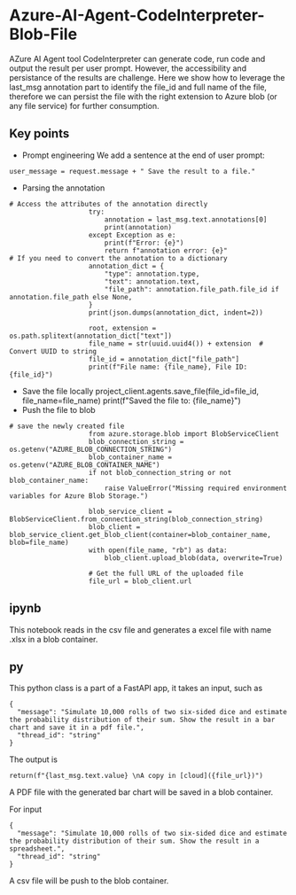 # Azure-AI-Agent-CodeInterpreter-Blob-File
AZure AI Agent tool CodeInterpreter can generate code, run code and output the result per user prompt. However, the accessibility and persistance of the results are challenge. Here we show how to leverage the last_msg annotation part to identify the file_id and full name of the file, therefore we can persist the file with the right extension to Azure blob (or any file service) for further consumption.

## Key points
- Prompt engineering
We add a sentence at the end of user prompt:
~~~
user_message = request.message + " Save the result to a file."
~~~
- Parsing the annotation
~~~
# Access the attributes of the annotation directly
                    try:
                        annotation = last_msg.text.annotations[0]
                        print(annotation)
                    except Exception as e:
                        print(f"Error: {e}")
                        return f"annotation error: {e}"
# If you need to convert the annotation to a dictionary
                    annotation_dict = {
                        "type": annotation.type,
                        "text": annotation.text,
                        "file_path": annotation.file_path.file_id if annotation.file_path else None,
                    }
                    print(json.dumps(annotation_dict, indent=2))

                    root, extension = os.path.splitext(annotation_dict["text"])
                    file_name = str(uuid.uuid4()) + extension  # Convert UUID to string
                    file_id = annotation_dict["file_path"]
                    print(f"File name: {file_name}, File ID: {file_id}")
~~~
- Save the file locally
project_client.agents.save_file(file_id=file_id, file_name=file_name)
                    print(f"Saved the file to: {file_name}") 
- Push the file to blob
~~~
# save the newly created file
                    from azure.storage.blob import BlobServiceClient
                    blob_connection_string = os.getenv("AZURE_BLOB_CONNECTION_STRING")
                    blob_container_name = os.getenv("AZURE_BLOB_CONTAINER_NAME")
                    if not blob_connection_string or not blob_container_name:
                        raise ValueError("Missing required environment variables for Azure Blob Storage.")

                    blob_service_client = BlobServiceClient.from_connection_string(blob_connection_string)
                    blob_client = blob_service_client.get_blob_client(container=blob_container_name, blob=file_name)
                    with open(file_name, "rb") as data:
                        blob_client.upload_blob(data, overwrite=True)

                    # Get the full URL of the uploaded file
                    file_url = blob_client.url
~~~
## ipynb
This notebook reads in the csv file and generates a excel file with name <uuid>.xlsx in a blob container.

## py
This python class is a part of a FastAPI app, it takes an input, such as
~~~
{
  "message": "Simulate 10,000 rolls of two six-sided dice and estimate the probability distribution of their sum. Show the result in a bar chart and save it in a pdf file.",
  "thread_id": "string"
}
~~~
The output is 
~~~
return(f"{last_msg.text.value} \nA copy in [cloud]({file_url})")
~~~
A PDF file with the generated bar chart will be saved in a blob container.

For input
~~~
{
  "message": "Simulate 10,000 rolls of two six-sided dice and estimate the probability distribution of their sum. Show the result in a spreadsheet.",
  "thread_id": "string"
}
~~~
A csv file will be push to the blob container.
